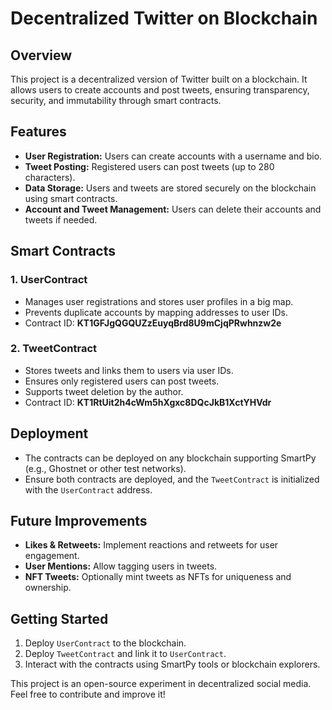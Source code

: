 # Decentralized Twitter on Blockchain

## Overview
This project is a decentralized version of Twitter built on a blockchain. It allows users to create accounts and post tweets, ensuring transparency, security, and immutability through smart contracts.

## Features
- **User Registration:** Users can create accounts with a username and bio.
- **Tweet Posting:** Registered users can post tweets (up to 280 characters).
- **Data Storage:** Users and tweets are stored securely on the blockchain using smart contracts.
- **Account and Tweet Management:** Users can delete their accounts and tweets if needed.

## Smart Contracts
### 1. **UserContract**
- Manages user registrations and stores user profiles in a big map.
- Prevents duplicate accounts by mapping addresses to user IDs.
- Contract ID: **KT1GFJgQGQUZzEuyqBrd8U9mCjqPRwhnzw2e**


### 2. **TweetContract**
- Stores tweets and links them to users via user IDs.
- Ensures only registered users can post tweets.
- Supports tweet deletion by the author.
- Contract ID: **KT1RtUit2h4cWm5hXgxc8DQcJkB1XctYHVdr**

## Deployment
- The contracts can be deployed on any blockchain supporting SmartPy (e.g., Ghostnet or other test networks).
- Ensure both contracts are deployed, and the `TweetContract` is initialized with the `UserContract` address.

## Future Improvements
- **Likes & Retweets:** Implement reactions and retweets for user engagement.
- **User Mentions:** Allow tagging users in tweets.
- **NFT Tweets:** Optionally mint tweets as NFTs for uniqueness and ownership.

## Getting Started
1. Deploy `UserContract` to the blockchain.
2. Deploy `TweetContract` and link it to `UserContract`.
3. Interact with the contracts using SmartPy tools or blockchain explorers.

This project is an open-source experiment in decentralized social media. Feel free to contribute and improve it!

